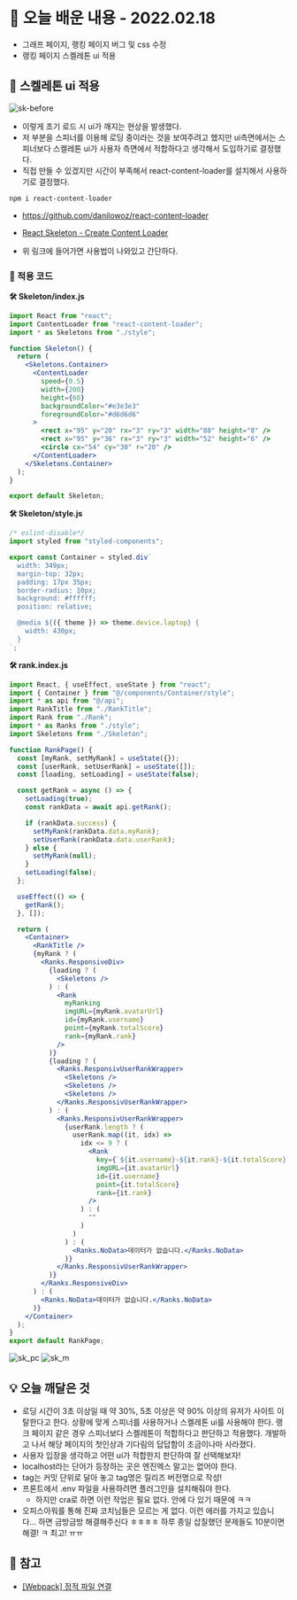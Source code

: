 # 📖 오늘 배운 내용 - 2022.02.18

- 그래프 페이지, 랭킹 페이지 버그 및 css 수정
- 랭킹 페이지 스켈레톤 ui 적용

## 📝 스켈레톤 ui 적용

![sk-before](https://user-images.githubusercontent.com/81283255/155097612-3eff8251-e737-412e-b036-c653c5b380d7.gif)

- 이렇게 초기 로드 시 ui가 깨지는 현상을 발생했다.
- 저 부분을 스피너를 이용해 로딩 중이라는 것을 보여주려고 했지만 ui측면에서는 스피너보다 스켈레톤 ui가 사용자 측면에서 적합하다고 생각해서 도입하기로 결정했다.
- 직접 만들 수 있겠지만 시간이 부족해서 react-content-loader를 설치해서 사용하기로 결정했다.

```bash
npm i react-content-loader
```

- https://github.com/danilowoz/react-content-loader

- [React Skeleton - Create Content Loader](https://skeletonreact.com/)

- 위 링크에 들어가면 사용법이 나와있고 간단하다.

### 📕 적용 코드

**🛠 Skeleton/index.js**

```jsx
import React from "react";
import ContentLoader from "react-content-loader";
import * as Skeletons from "./style";

function Skeleton() {
  return (
    <Skeletons.Container>
      <ContentLoader
        speed={0.5}
        width={200}
        height={60}
        backgroundColor="#e3e3e3"
        foregroundColor="#d6d6d6"
      >
        <rect x="95" y="20" rx="3" ry="3" width="88" height="8" />
        <rect x="95" y="36" rx="3" ry="3" width="52" height="6" />
        <circle cx="54" cy="30" r="20" />
      </ContentLoader>
    </Skeletons.Container>
  );
}

export default Skeleton;
```

**🛠 Skeleton/style.js**

```jsx
/* eslint-disable*/
import styled from "styled-components";

export const Container = styled.div`
  width: 349px;
  margin-top: 32px;
  padding: 17px 35px;
  border-radius: 10px;
  background: #ffffff;
  position: relative;

  @media ${({ theme }) => theme.device.laptop} {
    width: 430px;
  }
`;
```

**🛠 rank.index.js**

```jsx
import React, { useEffect, useState } from "react";
import { Container } from "@/components/Container/style";
import * as api from "@/api";
import RankTitle from "./RankTitle";
import Rank from "./Rank";
import * as Ranks from "./style";
import Skeletons from "./Skeleton";

function RankPage() {
  const [myRank, setMyRank] = useState({});
  const [userRank, setUserRank] = useState([]);
  const [loading, setLoading] = useState(false);

  const getRank = async () => {
    setLoading(true);
    const rankData = await api.getRank();

    if (rankData.success) {
      setMyRank(rankData.data.myRank);
      setUserRank(rankData.data.userRank);
    } else {
      setMyRank(null);
    }
    setLoading(false);
  };

  useEffect(() => {
    getRank();
  }, []);

  return (
    <Container>
      <RankTitle />
      {myRank ? (
        <Ranks.ResponsiveDiv>
          {loading ? (
            <Skeletons />
          ) : (
            <Rank
              myRanking
              imgURL={myRank.avatarUrl}
              id={myRank.username}
              point={myRank.totalScore}
              rank={myRank.rank}
            />
          )}
          {loading ? (
            <Ranks.ResponsivUserRankWrapper>
              <Skeletons />
              <Skeletons />
              <Skeletons />
            </Ranks.ResponsivUserRankWrapper>
          ) : (
            <Ranks.ResponsivUserRankWrapper>
              {userRank.length ? (
                userRank.map((it, idx) =>
                  idx <= 9 ? (
                    <Rank
                      key={`${it.username}-${it.rank}-${it.totalScore}`}
                      imgURL={it.avatarUrl}
                      id={it.username}
                      point={it.totalScore}
                      rank={it.rank}
                    />
                  ) : (
                    ""
                  )
                )
              ) : (
                <Ranks.NoData>데이터가 없습니다.</Ranks.NoData>
              )}
            </Ranks.ResponsivUserRankWrapper>
          )}
        </Ranks.ResponsiveDiv>
      ) : (
        <Ranks.NoData>데이터가 없습니다.</Ranks.NoData>
      )}
    </Container>
  );
}
export default RankPage;
```

![sk_pc](https://user-images.githubusercontent.com/81283255/155097626-4670038f-9c2b-4520-b264-1c47e5bb9203.gif)
![sk_m](https://user-images.githubusercontent.com/81283255/155097617-3e6963c3-8413-47ff-a6e6-a0a8574502d2.gif)


## 💡 오늘 깨달은 것

- 로딩 시간이 3초 이상일 때 약 30%, 5초 이상은 약 90% 이상의 유저가 사이트 이탈한다고 한다. 상황에 맞게 스피너를 사용하거나 스켈레톤 ui를 사용해야 한다. 랭크 페이지 같은 경우 스피너보다 스켈레톤이 적합하다고 판단하고 적용했다. 개발하고 나서 해당 페이지의 첫인상과 기다림의 답답함이 조금이나마 사라졌다.
- 사용자 입장을 생각하고 어떤 ui가 적합한지 판단하여 잘 선택해보자!
- localhost라는 단어가 등장하는 곳은 엔진엑스 말고는 없어야 한다.
- tag는 커밋 단위로 달아 놓고 tag명은 릴리즈 버전명으로 작성!
- 프론트에서 .env 파일을 사용하려면 플러그인을 설치해줘야 한다.
  - 하지만 cra로 하면 이런 작업은 필요 없다. 안에 다 있기 때문에 ㅋㅋ
- 오피스아워를 통해 진짜 코치님들은 모르는 게 없다. 이런 에러를 가지고 있습니다... 하면 금방금방 해결해주신다 ㅎㅎㅎㅎ 하루 종일 삽질했던 문제들도 10분이면 해결! ㅋ 최고! ㅠㅠ

## 📌 참고

- [[Webpack] 정적 파일 연결](https://velog.io/@hanei100/Webpack-%EC%A0%95%EC%A0%81-%ED%8C%8C%EC%9D%BC-%EC%97%B0%EA%B2%B0)
